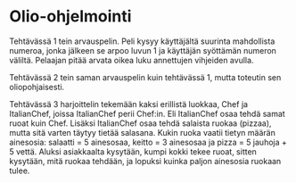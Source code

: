# Olio-ohjelmointi
Tehtävässä 1 tein arvauspelin. 
Peli kysyy käyttäjältä suurinta mahdollista numeroa, jonka jälkeen se arpoo luvun 1 ja käyttäjän syöttämän numeron väliltä. 
Pelaajan pitää arvata oikea luku annettujen vihjeiden avulla.

Tehtävässä 2 tein saman arvauspelin kuin tehtävässä 1, mutta toteutin sen oliopohjaisesti.

Tehtävässä 3 harjoittelin tekemään kaksi erillistä luokkaa, Chef ja ItalianChef, joissa ItalianChef perii Chef:in. Eli ItalianChef osaa tehdä samat ruoat kuin Chef. 
Lisäksi ItalianChef osaa tehdä salaista ruokaa (pizzaa), mutta sitä varten täytyy tietää salasana. 
Kukin ruoka vaatii tietyn määrän ainesosia: salaatti = 5 ainesosaa, keitto = 3 ainesosaa ja pizza = 5 jauhoja + 5 vettä. 
Aluksi asiakkaalta kysytään, kumpi kokki tekee ruoat, sitten kysytään, mitä ruokaa tehdään, ja lopuksi kuinka paljon ainesosia ruokaan tulee.
